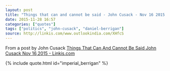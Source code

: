 ```yaml
---
layout: post
title: "Things that can and cannot be said - John Cusack - Nov 16 2015 - Linkis.com"
date: 2015-11-28 16:57
categories: ["quotes"]
tags: ["politics", "john-cusack", "daniel-berrigan"]
source: http://linkis.com/www.outlookindia.com/XHfcS
---
```

From a post by John Cusack [Things That Can And Cannot Be Said  John Cusack  Nov 16,2015 - Linkis.com]({{page.source}})

{% include quote.html id="imperial_berrigan" %}
